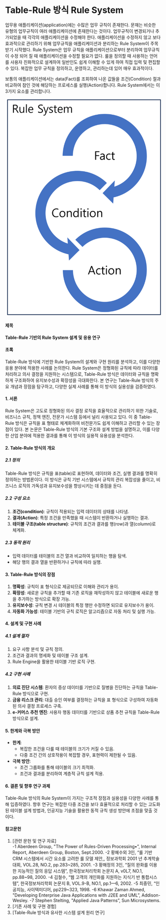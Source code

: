 # Table-Rule 방식 Rule System
 업무용 애플리케이션(application)에는 수많은 업무 규칙이 존재한다. 문재는 비슷한 유형의 업무규칙이 여러 애플리케이션에 존재한다는 것이다. 업무규칙이 변경되거나 추가되었을 때 각각의 애플리케이션을 수정해야 한다. 애플리케이션을 수정하지 않고 보다 효과적으로 관리하기 위해 업무규칙을 애플리케이션과 분리하는 Rule System이 주목받기 시작했다. Rule System은 업무 규칙을 애플리케이션으로부터 분리하여 업무규칙이 수정 되어 질 때 애플리케이션을 수정할 필요가 없다. 룰을 정의할 때 사용하는 언어를 사용자 친화적으로 설계하여 일반인도 쉽게 이해할 수 있게 하여 직접 입력 및 편집할 수 있다. 복잡한 업무 규칙을 정의하고, 운영하고, 관리하는데 있어 매우 효과적이다.

보통의 애플리케이션에서는 data(Fact)를 조회하여 나온 값들을 조건(Condition) 절과 비교하여 참인 것에 해당하는 프로세스를 실행(Action)합니다. Rule System에서는 이 3가지 요소를 관리합니다.

![https://github.com/kojaedeuk/rule/blob/main/RULE01.png)](https://github.com/kojaedeuk/rule/blob/main/RULE01.png)

#### **제목**  
**Table-Rule 기반의 Rule System 설계 및 응용 연구**  

#### **초록**  
Table-Rule 방식에 기반한 Rule System의 설계와 구현 원리를 분석하고, 이를 다양한 응용 분야에 적용한 사례를 논의한다. Rule System은 정형화된 규칙에 따라 데이터를 처리하고 의사 결정을 지원하는 시스템으로, Table-Rule 방식은 데이터와 규칙을 명확하게 구조화하여 유지보수성과 확장성을 극대화한다. 본 연구는 Table-Rule 방식의 주요 개념과 장점을 탐구하고, 다양한 실제 사례를 통해 이 방식의 실용성을 검증하였다.  

#### **1. 서론**  
Rule System은 고도로 정형화된 의사 결정 로직을 효율적으로 관리하기 위한 기술로, 비즈니스 규칙, 정책 엔진, 전문가 시스템 등에서 널리 사용되고 있다. 이 중 Table-Rule 방식은 규칙을 표 형태로 체계화하여 비전문가도 쉽게 이해하고 관리할 수 있는 장점이 있다. 본 논문은 Table-Rule 방식의 기본 구조와 설계 방법을 설명하고, 이를 다양한 산업 분야에 적용한 결과를 통해 이 방식의 실용적 유용성을 분석한다.  

#### **2. Table-Rule 방식의 개요**  

##### **2.1 정의**  
Table-Rule 방식은 규칙을 표(table)로 표현하여, 데이터와 조건, 실행 결과를 명확히 정의하는 방법론이다. 이 방식은 규칙 기반 시스템에서 규칙의 관리 복잡성을 줄이고, 비즈니스 로직의 가독성과 유지보수성을 향상시키는 데 중점을 둔다.  

##### **2.2 구성 요소**  
1. **조건(condition)**: 규칙이 적용되는 입력 데이터의 상태를 나타냄.  
2. **결과(Action)**: 특정 조건을 만족했을 때 시스템이 반환하거나 실행하는 결과.  
3. **테이블 구조(table structure)**: 규칙의 조건과 결과를 행(row)과 열(column)로 체계화.  

##### **2.3 동작 원리**  
- 입력 데이터를 테이블의 조건 열과 비교하여 일치하는 행을 탐색.  
- 해당 행의 결과 열을 반환하거나 규칙에 따라 실행.  

#### **3. Table-Rule 방식의 장점**  
1. **명확성**: 규칙이 표 형식으로 제공되므로 이해와 관리가 용이.  
2. **확장성**: 새로운 규칙을 추가할 때 기존 로직을 재작성하지 않고 테이블에 새로운 행을 추가하는 방식으로 확장 가능.  
3. **유지보수성**: 규칙 변경 시 테이블의 특정 행만 수정하면 되므로 유지보수가 용이.  
4. **자동화 가능성**: 테이블 기반의 규칙 로직은 알고리즘으로 자동 처리 및 실행 가능.  

#### **4. 설계 및 구현 사례**  

##### **4.1 설계 절차**  
1. 요구 사항 분석 및 규칙 정의.  
2. 조건과 결과의 명세화 및 테이블 구조 설계.  
3. Rule Engine을 활용한 테이블 기반 로직 구현.  

##### **4.2 구현 사례**  
1. **의료 진단 시스템**: 환자의 증상 데이터를 기반으로 질병을 진단하는 규칙을 Table-Rule 방식으로 구현.  
2. **금융 리스크 관리**: 대출 승인 여부를 결정하는 규칙을 표 형식으로 구성하여 자동화된 의사 결정 프로세스 구축.  
3. **e-커머스 추천 엔진**: 사용자 행동 데이터를 기반으로 상품 추천 규칙을 Table-Rule 방식으로 설계.  

#### **5. 한계와 극복 방안**  
- **한계**:  
  - 복잡한 조건을 다룰 때 테이블의 크기가 커질 수 있음.  
  - 다중 조건 간의 상호작용이 복잡할 경우, 표현력이 제한될 수 있음.  
- **극복 방안**:  
  - 조건 그룹화를 통해 테이블의 크기 최적화.  
  - 조건과 결과를 분리하여 계층적 규칙 설계 적용.  

#### **6. 결론 및 향후 연구 과제**  
Table-Rule 방식의 Rule System이 가지는 구조적 장점과 실용성을 다양한 사례를 통해 입증하였다. 향후 연구는 복잡한 다중 조건을 보다 효율적으로 처리할 수 있는 고도화된 테이블 설계 방법과, 인공지능 기술을 활용한 동적 규칙 생성 방안에 초점을 맞출 것이다.  

#### **참고문헌**  
1. [관련 문헌 및 연구 자료]  
-1	Aberdeen Group, "The Power of Rules-Driven Processing•”, Internal Report, Aberdeen Group, Boston, Sept.2000.
-2	황혜수외 3인, “룰 기반 CRM 시스템에서 시간 요소를 고려한 룰 모델 제안,, 정보과학회 2001 년 추계학술대회, ⅤOL.28, NO.2, pp.283~285,  2001.
-3	황해정의 3인, “질의 완화를 이용한 지능적인 질의 응답 시스템”, 한국정보처리학회 논문지 A, ⅴ0L7, NO.1, pp.88~98, 2000.
-4	김철수, “웹 고객의 개인화를 지원하는 지식기 반 통합시스템”, 한국정보처리학회 논문지 B, VOL.9-B, NO.1, pp.1—6, 2002.
-5	최중민, “인공지능, 사이텍미디어, pp229~323, 1998.
-6	Khawar Zaman Ahmed, "Developing Enterprise Java Applications with J2EE and UML”, Addison-WesIey.
-7	Stephen Stelting, "Applied Java Patterns”, Sun Microsystems.
2. [기존 사례 및 구현 경험] 
3. [Table-Rule 방식과 유사한 시스템 설계 원리 연구]  
